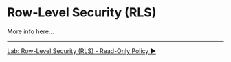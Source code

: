 ﻿# Row-Level Security (RLS)

More info here...

___

[Lab: Row-Level Security (RLS) - Read-Only Policy ▶](https://github.com/lennilobel/sql2022-workshop-hol/blob/main/HOL/3.%20Security%20Features/3.%20Row%20Level%20Security/1.%20Read-Only%20RLS%20Policy.md)
